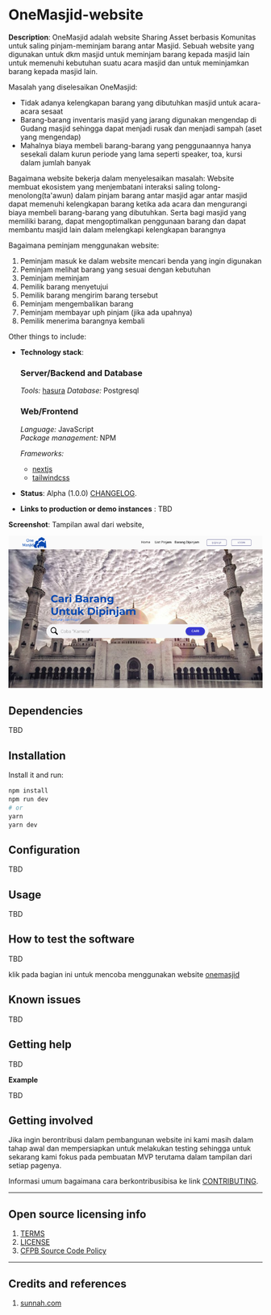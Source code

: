 # OneMasjid-website

**Description**:  OneMasjid adalah website Sharing Asset berbasis Komunitas untuk saling pinjam-meminjam barang antar Masjid. Sebuah website yang digunakan untuk dkm masjid untuk meminjam barang kepada masjid lain untuk memenuhi kebutuhan suatu acara masjid dan untuk meminjamkan barang kepada masjid lain.

Masalah yang diselesaikan OneMasjid:
* Tidak adanya kelengkapan barang yang dibutuhkan masjid untuk acara-acara sesaat
* Barang-barang inventaris masjid yang jarang digunakan mengendap di Gudang masjid sehingga dapat menjadi rusak dan menjadi sampah (aset yang mengendap)
* Mahalnya biaya membeli barang-barang yang penggunaannya hanya sesekali dalam kurun periode yang lama seperti speaker, toa, kursi dalam jumlah banyak

Bagaimana website bekerja dalam menyelesaikan masalah: Website membuat ekosistem yang menjembatani interaksi saling tolong-menolong(ta'awun) dalam pinjam barang antar masjid agar antar masjid dapat memenuhi kelengkapan barang ketika ada acara dan mengurangi biaya membeli barang-barang yang dibutuhkan. Serta bagi masjid yang memiliki barang, dapat mengoptimalkan penggunaan barang dan dapat membantu masjid lain dalam melengkapi kelengkapan barangnya

Bagaimana peminjam menggunakan website:
1. Peminjam masuk ke dalam website mencari benda yang ingin digunakan
2. Peminjam melihat barang yang sesuai dengan kebutuhan
3. Peminjam meminjam
4. Pemilik barang menyetujui
5. Pemilik barang mengirim barang tersebut
6. Peminjam mengembalikan barang
7. Peminjam membayar uph pinjam (jika ada upahnya)
8. Pemilik menerima barangnya kembali

Other things to include:

  - **Technology stack**: 
      ### Server/Backend and Database
      *Tools:* [hasura](https://hasura.io/)
      *Database:* Postgresql

      ### Web/Frontend
      *Language:* JavaScript  
      *Package management:* NPM 
      
      
      *Frameworks:*
      * [nextjs](https://nextjs.org/)
      * [tailwindcss](https://tailwindcss.com)

  - **Status**:  Alpha (1.0.0) [CHANGELOG](CHANGELOG.md).
  - **Links to production or demo instances** : TBD


**Screenshot**: Tampilan awal dari website,

![](https://github.com/muharyman/onemasjid/blob/main/MockUp/HomePage.png)


## Dependencies

TBD

## Installation

Install it and run:

```bash
npm install
npm run dev
# or
yarn
yarn dev
```

## Configuration

TBD

## Usage

TBD

## How to test the software

TBD

klik pada bagian ini untuk mencoba menggunakan website [onemasjid](https://onemasjid.herokuapp.com)

## Known issues

TBD

## Getting help

TBD

**Example**

TBD

## Getting involved

Jika ingin berontribusi dalam pembangunan website ini kami masih dalam tahap awal dan mempersiapkan untuk melakukan testing sehingga untuk sekarang kami fokus pada pembuatan MVP terutama dalam tampilan dari setiap pagenya.

Informasi umum bagaimana cara berkontribusibisa ke link [CONTRIBUTING](CONTRIBUTING.md).

----

## Open source licensing info
1. [TERMS](TERMS.md)
2. [LICENSE](LICENSE)
3. [CFPB Source Code Policy](https://github.com/cfpb/source-code-policy/)


----

## Credits and references

1. [sunnah.com](https://sunnah.com/)
